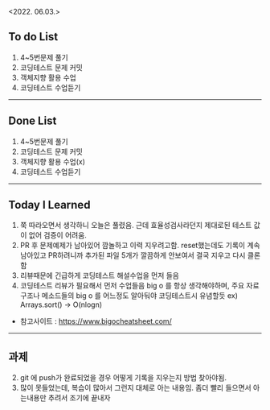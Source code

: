 <2022. 06.03.>

## To do List 

1. 4~5번문제 풀기
2. 코딩테스트 문제 커밋
3. 객체지향 활용 수업
4. 코딩테스트 수업듣기



-------

## Done List

1. 4~5번문제 풀기
2. 코딩테스트 문제 커밋
3. 객체지향 활용 수업(x)
4. 코딩테스트 수업듣기


-------
## Today I Learned
1. 쭉 따라오면서 생각하니 오늘은 풀렸음.
   근데 효율성검사라던지 제대로된 테스트 값이 없어 검증이 어려움.
2. PR 후 문제예제가 남아있어 깜놀하고 이력 지우려고함.
   reset했는데도 기록이 계속 남아있고
   PR하려니까 추가된 파일 5개가 깔끔하게 안보여서 결국 지우고 다시 클론함
3. 리뷰때문에 긴급하게 코딩테스트 해설수업을 먼저 들음
4. 코딩테스트 리뷰가 필요해서 먼저 수업들음
   big o 를 항상 생각해야하며, 주요 자료구조나 메소드들의 big o 를 어느정도 알아둬야 코딩테스트시 유념할듯
   ex) Arrays.sort() -> O(nlogn)
  * 참고사이트 : https://www.bigocheatsheet.com/
-------
## 과제 
2. git 에 push가 완료되었을 경우 어떻게 기록을 지우는지 방법 찾아야됨.
3. 많이 못들었는데, 복습이 많아서 그런지 대체로 아는 내용임.
   좀더 빨리 들으면서 아는내용만 추려서 조기에 끝내자


